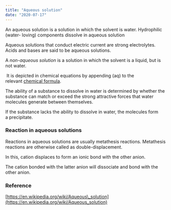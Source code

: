 ```yaml
---
title: "Aqueous solution"
date: "2020-07-17"
---
```


An aqueous solution is a solution in which the solvent is water. Hydrophilic (water- loving) components dissolve in aqueous solution

Aqueous solutions that conduct electric current are strong electrolytes. Acids and bases are said to be aqueous solutions.

A _non-aqueous solution_ is a solution in which the solvent is a liquid, but is not water.

 It is depicted in chemical equations by appending (aq) to the relevant [chemical formula](https://chemistdictionary.com/chemical-formula/).

The ability of a substance to dissolve in water is determined by whether the substance can match or exceed the strong attractive forces that water molecules generate between themselves.

If the substance lacks the ability to dissolve in water, the molecules form a precipitate.

### Reaction in aqueous solutions

Reactions in aqueous solutions are usually metathesis reactions. Metathesis reactions are otherwise called as double-displacement.

In this, cation displaces to form an ionic bond with the other anion.

The cation bonded with the latter anion will dissociate and bond with the other anion.

### Reference

[https://en.wikipedia.org/wiki/Aqueous\_solution](https://en.wikipedia.org/wiki/Aqueous_solution)
